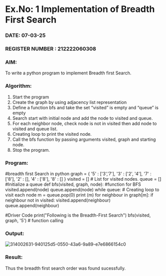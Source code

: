 # Ex.No: 1  Implementation of Breadth First Search 
### DATE:  07-03-25                                                                          
### REGISTER NUMBER : 212222060308
### AIM: 
To write a python program to implement Breadth first Search. 
### Algorithm:
1. Start the program
2. Create the graph by using adjacency list representation
3. Define a function bfs and take the set “visited” is empty and “queue” is empty
4. Search start with initial node and add the node to visited and queue.
5. For each neighbor node, check node is not in visited then add node to visited and queue list.
6.  Creating loop to print the visited node.
7.   Call the bfs function by passing arguments visited, graph and starting node.
8.   Stop the program.
### Program:
#breadth first Search in python 
graph = {
 '5' : ['3','7'],
 '3' : ['2', '4'],
 '7' : ['8'],
 '2' : [],
 '4' : ['8'],
 '8' : []
 }
 visited = [] # List for visited nodes.
 queue = []     #Initialize a queue
 def bfs(visited, graph, node): #function for BFS
 	 visited.append(node)
  	queue.append(node)
  		while queue:          # Creating loop to visit each node
    			m = queue.pop(0) 
    			print (m) 
    			for neighbour in graph[m]:
      				if neighbour not in visited:
        					visited.append(neighbour)
       					 queue.append(neighbour)

#Driver Code
print("Following is the Breadth-First Search")
bfs(visited, graph, '5')    # function calling










### Output:

![314002631-940125d5-0550-43a6-9a89-e7e6866154c0](https://github.com/user-attachments/assets/652da8f2-ac60-4fea-96cd-1e13b4277efb)


### Result:
Thus the breadth first search order was found sucessfully.
